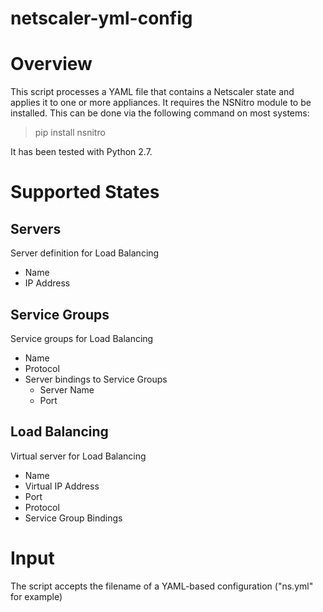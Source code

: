 # netscaler-yml-config

# Overview
This script processes a YAML file that contains a Netscaler state and applies it to one or more appliances.  It requires the NSNitro module to be installed.  This can be done via the following command on most systems:
> pip install nsnitro

It has been tested with Python 2.7.

# Supported States
## Servers
Server definition for Load Balancing
* Name
* IP Address

## Service Groups
Service groups for Load Balancing
* Name
* Protocol
* Server bindings to Service Groups
  * Server Name
  * Port

## Load Balancing
Virtual server for Load Balancing
* Name
* Virtual IP Address
* Port
* Protocol
* Service Group Bindings

# Input
The script accepts the filename of a YAML-based configuration ("ns.yml" for example)


